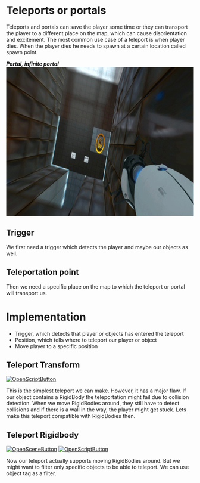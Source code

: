 # Teleports or portals
Teleports and portals can save the player some time or they can transport the player to a different place on the map, which can cause disorientation and excitement. The most common use case of a teleport is when player dies.
When the player dies he needs to spawn at a certain location called spawn point.

***Portal, infinite portal***  
<img src="../../img/portal.gif" alt="portal" height="400"/>
## Trigger
We first need a trigger which detects the player and maybe our objects as well.

## Teleportation point
Then we need a specific place on the map to which the teleport or portal will transport us.

# Implementation
- Trigger, which detects that player or objects has entered the teleport
- Position, which tells where to teleport our player or object
- Move player to a specific position

## Teleport Transform

[![OpenScriptButton](https://img.shields.io/badge/Open%20script-4287f5?style=for-the-badge 'OpenScriptButton')](http://localhost:8081/?actionType=loadScript&value=Runtime/Teleport/TeleportTransform.cs)

This is the simplest teleport we can make. However, it has a major flaw.
If our object contains a RigidBody the teleportation might fail due to collision detection.
When we move RigidBodies around, they still have to detect collisions and if there is a wall in the way, the player might get stuck. Lets make this teleport compatible with RigidBodies then.

## Teleport Rigidbody

[![OpenSceneButton](https://img.shields.io/badge/Open%20scene-4287f5?style=for-the-badge 'OpenSceneButton')](http://localhost:8081/?actionType=loadScene&value=Teleport.unity) [![OpenScriptButton](https://img.shields.io/badge/Open%20script-4287f5?style=for-the-badge 'OpenScriptButton')](http://localhost:8081/?actionType=loadScript&value=Runtime/Teleport/TeleportRigidbody.cs)

Now our teleport actually supports moving RigidBodies around. But we might want to filter only specific objects to be able to teleport. We can use object tag as a filter.